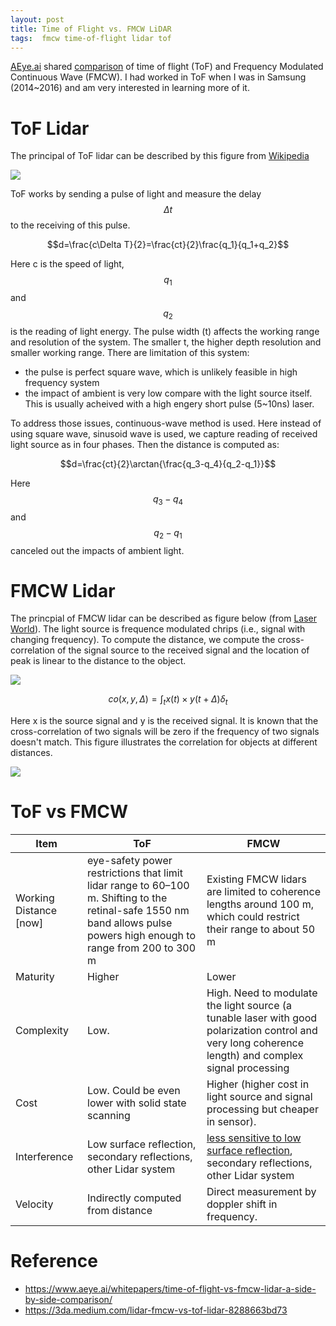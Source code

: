 ```yaml
---
layout: post
title: Time of Flight vs. FMCW LiDAR
tags:  fmcw time-of-flight lidar tof
---
```


[AEye.ai](https://www.aeye.ai/) shared [comparison](https://www.aeye.ai/whitepapers/time-of-flight-vs-fmcw-lidar-a-side-by-side-comparison/) of time of flight (ToF) and Frequency Modulated Continuous Wave (FMCW). I had worked in ToF when I was in Samsung (2014~2016) and am very interested in learning more of it.

# ToF Lidar

The principal of ToF lidar can be described by this figure from [Wikipedia](https://en.wikipedia.org/wiki/Time-of-flight_camera)

![](https://raw.githubusercontent.com/zhangtemplar/zhangtemplar.github.io/master/uPic/2021_02_21_16_00_05_2021_02_21_16_00_02_Time_of_flight_camera_principle.svg)

ToF works by sending a pulse of light and measure the delay $$\Delta t$$ to the receiving of this pulse.

$$d=\frac{c\Delta T}{2}=\frac{ct}{2}\frac{q_1}{q_1+q_2}$$

Here c is the speed of light, $$q_1$$ and $$q_2$$ is the reading of light energy. The pulse width (t) affects the working range and resolution of the system. The smaller t, the higher depth resolution and smaller working range. There are limitation of this system:

- the pulse is perfect square wave, which is unlikely feasible in high frequency system
- the impact of ambient is very low compare with the light source itself. This is usually acheived with a high engery short pulse (5~10ns) laser.

To address those issues, continuous-wave method is used. Here instead of using square wave, sinusoid wave is used, we capture reading of received light source as in four phases. Then the distance is computed as:

$$d=\frac{ct}{2}\arctan{\frac{q_3-q_4}{q_2-q_1}}$$

Here $$q_3-q_4$$ and $$q_2-q_1$$ canceled out the impacts of ambient light.

# FMCW Lidar

The princpial of FMCW lidar can be described as figure below (from [Laser World](https://www.laserfocusworld.com/home/article/16556322/lasers-for-lidar-fmcw-lidar-an-alternative-for-selfdriving-cars)). The light source is frequence modulated chrips (i.e., signal with changing frequency). To compute the distance, we compute the cross-correlation of the signal source to the received signal and the location of peak is linear to the distance to the object.

![](https://raw.githubusercontent.com/zhangtemplar/zhangtemplar.github.io/master/uPic/2021_02_21_16_26_30_2021_02_21_16_26_27_1905lfw_jh_f1-20210221162627316.png)

$$co(x,y,\Delta)=\int_t{x(t)\times y(t+\Delta)\delta_t}$$

Here x is the source signal and y is the received signal. It is known that the cross-correlation of two signals will be zero if the frequency of two signals doesn't match. This figure illustrates the correlation for objects at different distances.

![](https://raw.githubusercontent.com/zhangtemplar/zhangtemplar.github.io/master/uPic/2021_02_21_16_30_22_2021_02_21_16_30_18_1905lfw_jh_f2.png)

# ToF vs FMCW

| Item                   | ToF                                                          | FMCW                                                         |
| ---------------------- | ------------------------------------------------------------ | ------------------------------------------------------------ |
| Working Distance [now] | eye-safety power restrictions that limit lidar range to 60–100 m. Shifting to the retinal-safe 1550 nm band allows pulse powers high enough to range from 200 to 300 m | Existing FMCW lidars are limited to coherence lengths around 100 m, which could restrict their range to about 50 m |
| Maturity               | Higher                                                       | Lower                                                        |
| Complexity             | Low.                                                         | High. Need to modulate the light source (a tunable laser with good polarization control and very long coherence length) and complex signal processing |
| Cost                   | Low. Could be even lower with solid state scanning           | Higher (higher cost in light source and signal processing but cheaper in sensor). |
| Interference           | Low surface reflection, secondary reflections, other Lidar system | [less sensitive to low surface reflection](https://3da.medium.com/lidar-fmcw-vs-tof-lidar-8288663bd73), secondary reflections, other Lidar system |
| Velocity               | Indirectly computed from distance                            | Direct measurement by doppler shift in frequency.            |

# Reference

- https://www.aeye.ai/whitepapers/time-of-flight-vs-fmcw-lidar-a-side-by-side-comparison/
- https://3da.medium.com/lidar-fmcw-vs-tof-lidar-8288663bd73
